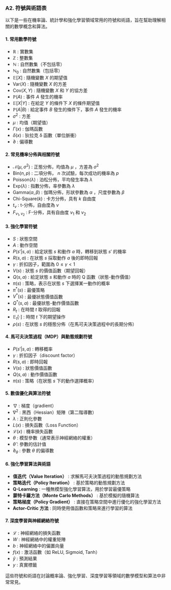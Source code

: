 ### A2. **符號與術語表**

以下是一些在機率論、統計學和強化學習領域常用的符號和術語，旨在幫助理解相關的數學概念和算法。

#### 1. **常用數學符號**
   -  $`\mathbb{R}`$  : 實數集
   -  $`\mathbb{Z}`$  : 整數集
   -  $`\mathbb{N}`$  : 自然數集（不包括零）
   -  $`\mathbb{N}_0`$  : 自然數集（包括零）
   -  $`\mathbb{E}[X]`$  : 隨機變數  $`X`$  的期望值
   -  $`\text{Var}(X)`$  : 隨機變數  $`X`$  的方差
   -  $`\text{Cov}(X, Y)`$  : 隨機變數  $`X`$  和  $`Y`$  的協方差
   -  $`\mathbb{P}(A)`$  : 事件  $`A`$  發生的機率
   -  $`\mathbb{E}[X|Y]`$  : 在給定  $`Y`$  的條件下  $`X`$  的條件期望值
   -  $`\mathbb{P}(A|B)`$  : 給定事件  $`B`$  發生的條件下，事件  $`A`$  發生的機率
   -  $`\sigma^2`$  : 方差
   -  $`\mu`$  : 均值（期望值）
   -  $`\Gamma(x)`$  : 伽瑪函數
   -  $`\delta(x)`$  : 狄拉克 δ 函數（單位脈衝）
   -  $`\partial`$  : 偏導數

#### 2. **常見機率分佈與相關符號**
   -  $`\mathcal{N}(\mu, \sigma^2)`$  : 正態分佈，均值為  $`\mu`$ ，方差為  $`\sigma^2`$ 
   -  $`\text{Bin}(n, p)`$  : 二項分佈， $`n`$  次試驗，每次成功的機率為  $`p`$ 
   -  $`\text{Poisson}(\lambda)`$  : 泊松分佈，平均發生率為  $`\lambda`$ 
   -  $`\text{Exp}(\lambda)`$  : 指數分佈，率參數為  $`\lambda`$ 
   -  $`\text{Gamma}(\alpha, \beta)`$  : 伽瑪分佈，形狀參數為  $`\alpha`$ ，尺度參數為  $`\beta`$ 
   -  $`\text{Chi-Square}(k)`$  : 卡方分佈，具有  $`k`$  自由度
   -  $`t_{\nu}`$  : t-分佈，自由度為  $`\nu`$ 
   -  $`F_{\nu_1, \nu_2}`$  : F-分佈，具有自由度  $`\nu_1`$  和  $`\nu_2`$ 

#### 3. **強化學習符號**
   -  $`S`$  : 狀態空間
   -  $`A`$  : 動作空間
   -  $`P(s'|s, a)`$  : 給定狀態  $`s`$  和動作  $`a`$  時，轉移到狀態  $`s'`$  的機率
   -  $`R(s, a)`$  : 在狀態  $`s`$  採取動作  $`a`$  後的即時回報
   -  $`\gamma`$  : 折扣因子，範圍為  $`0 \leq \gamma < 1`$ 
   -  $`V(s)`$  : 狀態  $`s`$  的價值函數（期望回報）
   -  $`Q(s, a)`$  : 給定狀態  $`s`$  和動作  $`a`$  時的 Q 函數（狀態-動作價值）
   -  $`\pi(s)`$  : 策略，表示在狀態  $`s`$  下選擇某一動作的概率
   -  $`\pi^*(s)`$  : 最優策略
   -  $`V^*(s)`$  : 最優狀態價值函數
   -  $`Q^*(s, a)`$  : 最優狀態-動作價值函數
   -  $`R_t`$  : 在時間  $`t`$  取得的回報
   -  $`\mathbb{E}_t[ \cdot ]`$  : 時間  $`t`$  下的期望操作
   -  $`\rho(s)`$  : 在狀態  $`s`$  的穩態分佈（在馬可夫決策過程中的長期分佈）

#### 4. **馬可夫決策過程（MDP）與動態規劃符號**
   -  $`P(s'|s, a)`$  : 轉移概率
   -  $`\gamma`$  : 折扣因子（discount factor）
   -  $`R(s, a)`$  : 即時回報
   -  $`V(s)`$  : 狀態價值函數
   -  $`Q(s, a)`$  : 動作價值函數
   -  $`\pi(s)`$  : 策略（在狀態  $`s`$  下的動作選擇概率）

#### 5. **數值優化與算法符號**
   -  $`\nabla`$  : 梯度（gradient）
   -  $`\nabla^2`$  : 黑西（Hessian）矩陣（第二階導數）
   -  $`\lambda`$  : 正則化參數
   -  $`L(x)`$  : 損失函數（Loss Function）
   -  $`\mathcal{L}(x)`$  : 機率損失函數
   -  $`\theta`$  : 模型參數（通常表示神經網絡的權重）
   -  $`\hat{\theta}`$  : 參數的估計值
   -  $`\partial_\theta`$  : 參數  $`\theta`$  的偏導數

#### 6. **強化學習算法與術語**
   - **值迭代（Value Iteration）** : 求解馬可夫決策過程的動態規劃方法
   - **策略迭代（Policy Iteration）** : 基於策略的動態規劃方法
   - **Q-Learning** : 一種無模型強化學習算法，用於學習最優策略
   - **蒙特卡羅方法（Monte Carlo Methods）** : 基於模擬的隨機算法
   - **策略梯度（Policy Gradient）** : 直接在策略空間中進行優化的強化學習方法
   - **Actor-Critic 方法** : 同時使用值函數和策略來進行學習的算法

#### 7. **深度學習與神經網絡符號**
   -  $`\mathcal{L}`$  : 神經網絡的損失函數
   -  $`W`$  : 神經網絡中的權重矩陣
   -  $`b`$  : 神經網絡中的偏置向量
   -  $`f(x)`$  : 激活函數（如 ReLU, Sigmoid, Tanh）
   -  $`\hat{y}`$  : 預測結果
   -  $`y`$  : 真實標籤

這些符號和術語在討論概率論、強化學習、深度學習等領域的數學模型和算法中非常常見。
